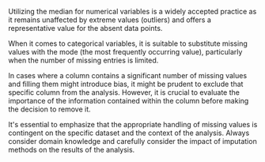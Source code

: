 Utilizing the median for numerical variables is a widely accepted practice as it remains unaffected by extreme values (outliers) and offers a representative value for the absent data points.

When it comes to categorical variables, it is suitable to substitute missing values with the mode (the most frequently occurring value), particularly when the number of missing entries is limited.

In cases where a column contains a significant number of missing values and filling them might introduce bias, it might be prudent to exclude that specific column from the analysis. However, it is crucial to evaluate the importance of the information contained within the column before making the decision to remove it.

It's essential to emphasize that the appropriate handling of missing values is contingent on the specific dataset and the context of the analysis. Always consider domain knowledge and carefully consider the impact of imputation methods on the results of the analysis.
